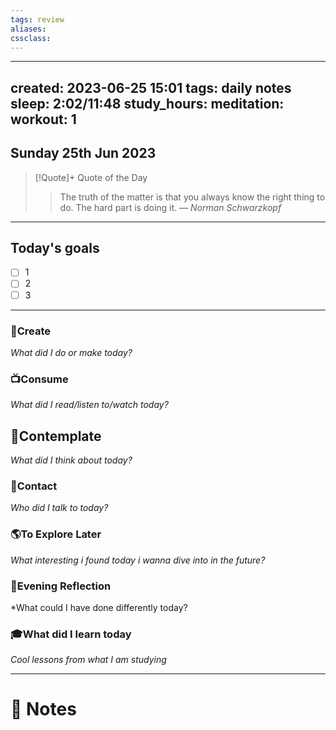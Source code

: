 ```yaml
---
tags: review
aliases:
cssclass:
---
```

 
---
created: 2023-06-25 15:01
tags: daily notes
sleep: 2:02/11:48
study_hours: 
meditation: 
workout: 1
---


## Sunday 25th Jun 2023


> [!Quote]+ Quote of the Day  
> > The truth of the matter is that you always know the right thing to do. The hard part is doing it.
> — <cite>Norman Schwarzkopf</cite>

--- 
## Today's goals

- [ ] 1
- [ ] 2
- [ ] 3

---

### 🎨Create
*What did I do or make today?*

  
### 📺Consume
*What did I read/listen to/watch today?*

  
## 💭Contemplate
*What did I think about today?*


### 👬Contact
*Who did I talk to today?*

  
### 🌎To Explore Later
*What interesting i found today i wanna dive into in the future?*


### 🌃Evening Reflection
*What could I have done differently today?


### 🎓What did I learn today
*Cool lessons from what I am studying*

---
# 📝 Notes


